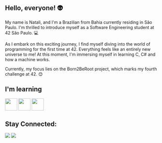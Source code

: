 ## Hello, everyone! :alien:

My name is Natali, and I'm a Brazilian from Bahia currently residing in São Paulo. I'm thrilled to introduce myself as a Software Engineering student at 42 São Paulo. 💻

As I embark on this exciting journey, I find myself diving into the world of programming for the first time at 42. Everything feels like an entirely new universe to me! At this moment, I'm immersing myself in learning C, C# and how a machine works.

Currently, my focus lies on the Born2BeRoot project, which marks my fourth challenge at 42. :blush:


 ## I'm learning

<img loading="lazy" src="https://cdn.jsdelivr.net/gh/devicons/devicon/icons/git/git-original.svg" width="40" height="40"/> <img loading="lazy" src="https://cdn.jsdelivr.net/gh/devicons/devicon/icons/c/c-line.svg" width="40" height="40"/> <img loading="lazy" img src="https://cdn.jsdelivr.net/gh/devicons/devicon/icons/linux/linux-original.svg" width="40" height="40"/> 

## Stay Connected:

<div>
<a href="https://instagram.com/natalimrocha" target="_blank"><img loading="lazy" src="https://img.shields.io/badge/-Instagram-%23E4405F?style=for-the-badge&logo=instagram&logoColor=white" target="_blank"></a>
<a href="https://www.linkedin.com/in/natali-rocha-a8435b161/" target="_blank"><img loading="lazy" src="https://img.shields.io/badge/-LinkedIn-%230077B5?style=for-the-badge&logo=linkedin&logoColor=white" target="_blank"></a>   
</div>
